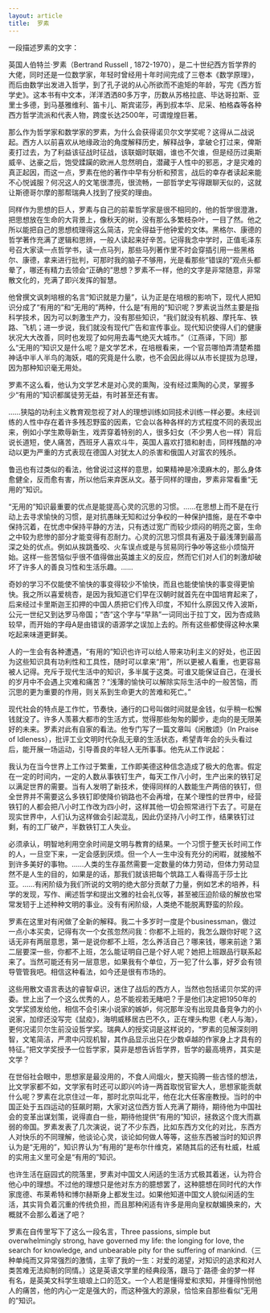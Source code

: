 ```yaml
---
layout: article
title:  罗素
---
```


一段描述罗素的文字：

英国人伯特兰·罗素（Bertrand Russell , 1872-1970），是二十世纪西方哲学界的大佬，同时还是一位数学家，年轻时曾经用十年时间完成了三卷本《数学原理》，而后由数学出发进入哲学，到了孔子说的从心所欲而不逾矩的年龄，写完《西方哲学史》。这本书有中文本，洋洋洒洒80多万字，历数从苏格拉底、毕达哥拉斯、亚里士多德，到马基雅维利、笛卡儿、斯宾诺莎，再到叔本华、尼采、柏格森等各种西方哲学流派和代表人物，跨度长达2500年，可谓煌煌巨著。

那么作为哲学家和数学家的罗素，为什么会获得诺贝尔文学奖呢？这得从二战说起。西方人以前喜欢从地缘政治的角度解释历史，解释战争，拿破仑打过来，俾斯麦打过去，为了利益该征战时征战，该联姻时联姻，谁也不欠谁，但是经历过奥斯威辛、达豪之后，饱受蹂躏的欧洲人忽然明白，潜藏于人性中的邪恶，才是灾难的真正起因，而这一点，罗素在他的著作中早有分析和预言，战后的幸存者读起来能不心悦诚服？何况这人的文笔很漂亮，很流畅，一部哲学史写得跟聊天似的，这就让斯德哥尔摩的那帮瑞典人找到了授奖的理由。

同样作为思想的巨人，罗素与自己的前辈哲学家是很不相同的，他的哲学很澄澈，把思想放在生命的大背景上，像秋天的树，没有那么多繁枝杂叶，一目了然。他之所以能把自己的思想梳理得这么简洁，完全得益于他钟爱的文体。黑格尔、康德的哲学著作充满了逻辑和思辨，一般人读起来好辛苦。记得我念中学时，正值毛泽东号召大家读一点哲学书，读一点马列，那些马列著作里不时会穿插引用一些黑格尔、康德，拿来进行批判，可那时我的脑子不够用，光是看那些“错误的”观点头都晕了，哪还有精力去领会“正确的”思想？罗素不一样，他的文字是非常随意，非常散文化的，充满了即兴发挥的智慧。

他曾撰文讽刺培根的名言“知识就是力量”，认为正是在培根的影响下，现代人把知识分成了“有用的”和“无用的”两种，什么是“有用的”知识呢？罗素说当然主要是指科学技术，因为可以刺激生产力，没有那些知识，“我们就没有机器、摩托车、铁路、飞机；进一步说，我们就没有现代广告和宣传事业。现代知识使得人们的健康状况大大改善，同时也发现了如何用去毒气绝灭大城市。”（江燕译，下同）那么“无用的”知识又是什么呢？是文学艺术，在培根看来，一个官员哪怕弄清楚希腊神话中半人半鸟的海妖，唱的究竟是什么歌，也不会因此得以从市长提拔为总理，因为那种知识毫无用处。

罗素不这么看，他认为文学艺术是对心灵的熏陶，没有经过熏陶的心灵，掌握多少“有用的”知识都属徒劳无益，有时甚至还有害。

……狭隘的功利主义教育观忽视了对人的理想训练如同技术训练一样必要。未经训练的人性中存在着许多残忍野蛮的因素，它会以各种各样的方式程度不同的表现出来，例如小学生欺辱新生，戏弄穿着特别的人，很多妇女（不少男人也一样）背后说长道短，使人痛苦，西班牙人喜欢斗牛，英国人喜欢打猎和射击，同样残酷的冲动以更为严重的方式表现在德国人对犹太人的杀害和俄国人对富农的残杀。

鲁迅也有过类似的看法，他曾说过这样的意思，如果精神是冷漠麻木的，那么身体愈健全，反而愈有害，所以他后来弃医从文。基于同样的理由，罗素非常看重“无用的”知识。

“无用的”知识最重要的优点是能提高心灵的沉思的习惯。……在思想上而不是在行动上去寻求愉快的习惯，是对抗愚昧无知和过分争权的一种保护措施，是在不幸中保持沉着，在忧虑中保持平静的方法，只有透过宽广而较少烦闷的明亮之窗，生命之中较为悲惨的部分才能变得有忍耐力。心灵的沉思习惯具有遍及于最浅薄到最高深之处的优点。例如从挨跳蚤咬、火车误点或是与贸易同行争吵等这些小烦恼开始。这样一些苦恼似乎很不值得做出英雄主义的反应，然而它们对人们的刺激却破坏了许多人的善良习性和生活乐趣。……

奇妙的学习不仅能使不愉快的事变得较少不愉快，而且也能使愉快的事变得更愉快。我之所以喜爱桃杏，是因为我知道它们早在汉朝时就首先在中国培育起来了，后来经过卡里斯迦王扣押的中国人质把它们传入印度，不知什么原因又传入波斯，公元一世纪又到达罗马帝国；“杏”这个字与“早熟”一词同出于拉丁文，因为杏成熟较早，而开始的字母A是由错误的语源学之误加上去的。所有这些都使得这种水果吃起来味道更鲜美。

人的一生会有各种遭遇，“有用的”知识也许可以给人带来功利主义的好处，也正因为这些知识具有功利性和工具性，随时可以拿来“用”，所以更被人看重，也更容易被人记得。充斥于现代生活中的知识，多半属于这类。可谁又能保证自己，在漫长的岁月中不会遇上灾难和痛苦？“浅薄的愉快可以解除实际生活中的一般苦恼，而沉思的更为重要的作用，则关系到生命更大的苦难和死亡。”

现代社会的特点是工作忙，节奏快，通行的口号叫做时间就是金钱，似乎稍一松懈钱就没了。许多人羡慕大都市的生活方式，觉得那些匆匆的脚步，走向的是无限美好的未来。罗素对此有自家的看法。他专门写了一篇文章叫《闲散颂》（In Praise of Idleness），批评工业文明时代杂乱无章的生活状态，希望青年会的头头看过后，能开展一场运动，引导善良的年轻人无所事事。他先从工作说起：

我认为在当今世界上工作过于繁重，工作即美德这种信念造成了极大的危害。假定在一定的时间内，一定的人数从事铁钉生产，每天工作八小时，生产出来的铁钉足以满足世界的需要。当有人发明了新技术，使得同样的人数能生产两倍的铁钉，但全世界并不需要这么多铁钉即使降价销路也不会再增，在某个理性的世界中，经营铁钉的人都会把八小时工作改为四小时，这样其他一切会照常进行下去了。可是在现实世界中，人们认为这样做会引起混乱，因此仍坚持八小时工作，结果铁钉过剩，有的工厂破产，半数铁钉工人失业。

必须承认，明智地利用空余时间是文明与教育的结果。一个习惯于整天长时间工作的人，一旦空下来，一定会感到厌烦。但一个人一生中没有充分的闲暇，就接触不到许多美好的事物。……人类的生存虽然需要一定数量的体力劳动，但体力劳动显然不是人生的目的，如果是的话，那我们就该把每个筑路工人看得高于莎士比亚。……有闲阶级为我们所说的文明的绝大部分贡献了力量，例如艺术的培养，科学的发现，写作、阐述哲学和提出文雅的社会礼仪等，甚至被压迫阶级的解放也常常发轫于上述种种文明的事业。没有有闲阶级，人类绝不能脱离野蛮的阶段。

罗素在这里对有闲做了全新的解释。我二十多岁时一度是个businessman，做过一点小本买卖，记得有次一个女孩忽然问我：你都不上班的，我怎么跟你好呢？这话无非有两层意思，第一是说你都不上班，怎么养活自己？哪来钱，哪来前途？第二层要深一些，你都不上班，怎么能证明自己是个好人呢？她把上班跟品行联系起来了。当然可能还有另一层意思，如果我有个单位，万一犯了什么事，好歹会有领导管管我吧。相信这种看法，如今还是很有市场的。

这些用散文语言表达的睿智卓识，迷住了战后的西方人，当然也包括诺贝尔奖的评委。世上出了一个这么优秀的人，总不能视若无睹吧？于是他们决定把1950年的文学奖颁发给他，相信不会引来小说家的嫉妒，何况那年没有出现具备竞争力的小说家，加缪还没写完《鼠疫》，海明威移居古巴不久，正在埋头构思《老人与海》，更何况诺贝尔生前没设哲学奖。瑞典人的授奖词是这样说的，“罗素的见解深刻明智，文笔简洁，严肃中闪现机智，其作品显示出只在少数卓越的作家身上才具有的特征。”把文学奖授予一位哲学家，莫非是想告诉哲学界，哲学的最高境界，其实是文学？

在世俗社会眼中，思想家是最没用的，不食人间烟火，整天捣腾一些古怪的想法，比文学家都不如，文学家有时还可以即兴吟诗一两首取悦官宦大人，思想家能贡献什么呢？罗素在北京住过一年，那时北京叫北平，他在北大任客座教授。当时的中国正处于五四运动的狂飙时期，大家对这位西方哲人充满了期待，期待他为中国社会的变革出谋划策，说得直白一些，期待他提供“有用的”知识，拯救这个庞大而嬴弱的帝国。罗素发表了几次演说，说了不少东西，比如东西方文化的对比，东西方人对快乐的不同理解，他谈论心灵，谈论如何做人等等，这些东西被当时的知识界认为是“无用的”，知识界认为“有用的”是布尔什维克，紧随其后的还有杜威，杜威的实用主义里可全是“有用的”知识。

也许生活在庭园式的院落里，罗素对中国文人闲适的生活方式极其着迷，认为符合他心中的理想。不过他的理想只是他对东方的臆想罢了，这种臆想在同时代的大作家庞德、布莱希特和博尔赫斯身上都发生过。如果他知道中国文人貌似闲适的生活，其实背负着沉重的传统负担，而且那种闲适有许多是用向皇权献媚换来的，大概就不会那么着迷了吧？

罗素在自传里写下了这么一段名言，Three passions, simple but overwhelmingly strong, have governed my life: the longing for love, the search for knowledge, and unbearable pity for the suffering of mankind.（三种单纯而又异常强烈的激情，主宰了我的一生：对爱的渴望，对知识的追求和对人类苦难无法抑制的同情。）这是英语文学里的经典段落，跟马丁·路德·金的梦一样有名，是英美文科学生琅琅上口的范文。一个人若是懂得爱和求知，并懂得怜悯他人的痛苦，他的内心一定是强大的，而这种强大的源泉，恰恰来自那些看似“无用的”知识。
